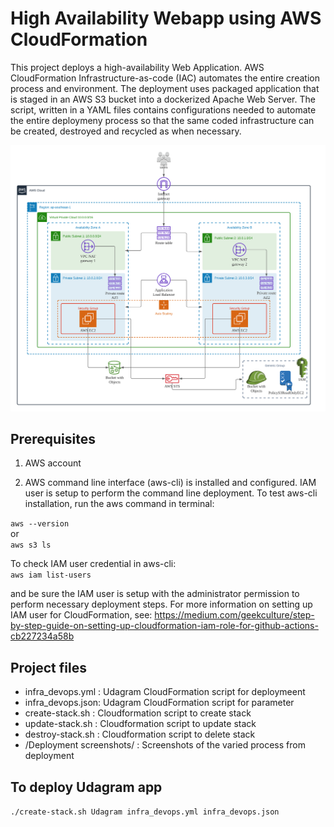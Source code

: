 # High Availability Webapp using AWS CloudFormation


This project deploys a high-availability Web Application. 
AWS CloudFormation Infrastructure-as-code (IAC) automates the entire creation process and environment. The deployment uses packaged application that is staged in an AWS S3 bucket into a dockerized Apache Web Server. The script, written in a YAML files contains configurations needed to automate the entire deploymeny process so that the same coded infrastructure can be created, destroyed and recycled as when necessary.

![img-1](high_availability_webapp_infra_diagram.png)

## Prerequisites

1. AWS account

2. AWS command line interface (aws-cli) is installed and configured. IAM user is setup to perform the command line deployment. 
To test aws-cli installation, run the aws command in terminal:

`aws --version`<br />
or <br />
`aws s3 ls`<br />

To check IAM user credential in aws-cli:<br />
`aws iam list-users`

and be sure the IAM user is setup with the administrator permission to perform necessary deployment steps. 
For more information on setting up IAM user for CloudFormation, see: 
https://medium.com/geekculture/step-by-step-guide-on-setting-up-cloudformation-iam-role-for-github-actions-cb227234a58b

## Project files
* infra_devops.yml : Udagram CloudFormation script for deploymeent
* infra_devops.json: Udagram CloudFormation script for parameter
* create-stack.sh : Cloudformation script to create stack 
* update-stack.sh : Cloudformation script to update stack 
* destroy-stack.sh : Cloudformation script to delete stack 
* /Deployment screenshots/ : Screenshots of the varied process from deployment


## To deploy Udagram app

`./create-stack.sh Udagram infra_devops.yml infra_devops.json`
